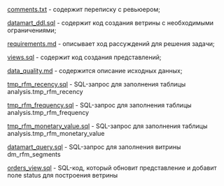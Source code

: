 [comments.txt](comments.txt) - содержит переписку с ревьюером;

[datamart_ddl.sql](datamart_ddl.sql) - содержит код создания ветрины с необходимыми ограничениями;

[requirements.md](requirements.md) - описывает ход рассуждений для решения задачи;

[views.sql](views.sql) - содержит код создания представлений;

[data_quality.md](data_quality.md) - содержится описание исходных данных;

[tmp_rfm_recency.sql](tmp_rfm_recency.sql) - SQL-запрос для заполнения таблицы analysis.tmp_rfm_recency

[tmp_rfm_frequency.sql](tmp_rfm_frequency.sql) - SQL-запрос для заполнения таблицы analysis.tmp_rfm_frequency

[tmp_rfm_monetary_value.sql](tmp_rfm_monetary_value.sql) - SQL-запрос для заполнения таблицы analysis.tmp_rfm_monetary_value

[datamart_query.sql](datamart_query.sql) - SQL-запрос для заполнения витрины dm_rfm_segments

[orders_view.sql](orders_view.sql) - SQL-код, который обновит представление и добавит поле status для построения ветрины
